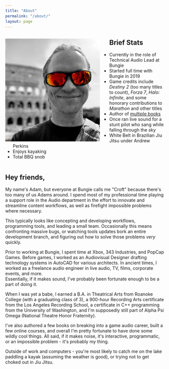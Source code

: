 ```yaml
---
title: "About"
permalink: "/about/"
layout: page
---
```


<div>
<img src="https://raw.githubusercontent.com/adamtcroft/blog/refs/heads/master/assets/photos/me.jpeg" alt="A photo of me" width="300px" align="left" style="margin-right:30px"/>
<h2>Brief Stats</h2>
<ul>
    <li>Currently in the role of Technical Audio Lead at Bungie</li>
    <li>Started full time with Bungie in 2019</li>
    <li>Game credits include <i>Destiny 2</i> (too many titles to count), <i>Forza 7</i>, <i>Halo: Infinite</i>, and some honorary contributions to <i>Marathon</i> and other titles</li>
    <li>Author of <a href="https://nir.media">multiple books</a></li>
    <li>Once ran live sound for a stunt pilot who sang while falling through the 
sky</li>
    <li>White Belt in Brazilian Jiu Jitsu under Andrew Perkins</li>
    <li>Enjoys kayaking</li>
    <li>Total BBQ snob</li>
</ul>
</div>

<div style ="clear: both;"></div>

## Hey friends,
My name's Adam, but everyone at Bungie calls me "Croft" because there's too many 
of us Adams around.  I spend most of my professional time playing a support role 
in the Audio department in the effort to innovate and streamline content 
workflows, as well as firefight impossible problems where necessary.

This typically looks like concepting and developing workflows, programming 
tools, and leading a small team.  Occasionally this means confronting massive 
bugs, or watching tools updates bork an entire development branch, and figuring 
out how to solve those problems _very_ quickly.

Prior to working at Bungie, I spent time at Xbox, 343 Industries, and PopCap 
Games.  Before games, I worked as an Audiovisual Designer drafting technology 
systems in AutoCAD for various architects.  In ancient times, I worked as a 
freelance audio engineer in live audio, TV, films, corporate events, and more.  
Essentially, if it makes sound, I've probably been fortunate enough to be a part 
of doing it.

When I was yet a babe, I earned a B.A. in Theatrical Arts from Roanoke College 
(with a graduating class of 3), a 900-hour Recording Arts certificate from the 
Los Angeles Recording School, a certificate in C++ programming from the 
University of Washington, and I'm supposedly still part of Alpha Psi Omega 
(National Theatre Honor Fraternity).

I've also authored a few books on breaking into a game audio career, built a few 
online courses, and overall I'm pretty fortunate to have done some wildly cool 
things.  All said, if it makes noise, it's interactive, programmatic, or an 
impossible problem - it's probably my thing.

Outside of work and computers - you're most likely to catch me on the lake 
paddling a kayak (assuming the weather is good), or trying not to get choked out 
in Jiu Jitsu.
